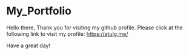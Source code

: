 
# My_Portfolio
Hello there,
Thank you for visiting my github profile. Please click at the following link to visit my profile:
https://atulg.me/

Have a great day!

